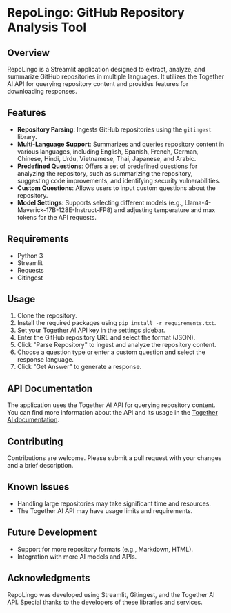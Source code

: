 

# RepoLingo: GitHub Repository Analysis Tool

## Overview
RepoLingo is a Streamlit application designed to extract, analyze, and summarize GitHub repositories in multiple languages. It utilizes the Together AI API for querying repository content and provides features for downloading responses.

## Features
*   **Repository Parsing**: Ingests GitHub repositories using the `gitingest` library.
*   **Multi-Language Support**: Summarizes and queries repository content in various languages, including English, Spanish, French, German, Chinese, Hindi, Urdu, Vietnamese, Thai, Japanese, and Arabic.
*   **Predefined Questions**: Offers a set of predefined questions for analyzing the repository, such as summarizing the repository, suggesting code improvements, and identifying security vulnerabilities.
*   **Custom Questions**: Allows users to input custom questions about the repository.
*   **Model Settings**: Supports selecting different models (e.g., Llama-4-Maverick-17B-128E-Instruct-FP8) and adjusting temperature and max tokens for the API requests.

## Requirements
*   Python 3
*   Streamlit
*   Requests
*   Gitingest

## Usage
1.  Clone the repository.
2.  Install the required packages using `pip install -r requirements.txt`.
3.  Set your Together AI API key in the settings sidebar.
4.  Enter the GitHub repository URL and select the format (JSON).
5.  Click "Parse Repository" to ingest and analyze the repository content.
6.  Choose a question type or enter a custom question and select the response language.
7.  Click "Get Answer" to generate a response.

## API Documentation
The application uses the Together AI API for querying repository content. You can find more information about the API and its usage in the [Together AI documentation](https://docs.together.ai/docs/quickstart).

## Contributing
Contributions are welcome. Please submit a pull request with your changes and a brief description.


## Known Issues
*   Handling large repositories may take significant time and resources.
*   The Together AI API may have usage limits and requirements.

## Future Development
*   Support for more repository formats (e.g., Markdown, HTML).
*   Integration with more AI models and APIs.

## Acknowledgments
RepoLingo was developed using Streamlit, Gitingest, and the Together AI API. Special thanks to the developers of these libraries and services.
